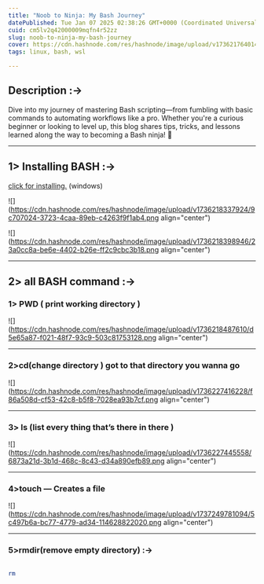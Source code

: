 ```yaml
---
title: "Noob to Ninja: My Bash Journey"
datePublished: Tue Jan 07 2025 02:38:26 GMT+0000 (Coordinated Universal Time)
cuid: cm5lv2q42000009mqfn4r52zz
slug: noob-to-ninja-my-bash-journey
cover: https://cdn.hashnode.com/res/hashnode/image/upload/v1736217640140/6b5a6813-751a-4104-bd70-3626bed84110.webp
tags: linux, bash, wsl

---
```


## Description :→

Dive into my journey of mastering Bash scripting—from fumbling with basic commands to automating workflows like a pro. Whether you're a curious beginner or looking to level up, this blog shares tips, tricks, and lessons learned along the way to becoming a Bash ninja! 🚀

---

## 1&gt; Installing BASH :→

[click for installing.](https://git-scm.com/downloads/win) (windows)

![](https://cdn.hashnode.com/res/hashnode/image/upload/v1736218337924/9c707024-3723-4caa-89eb-c4263f9f1ab4.png align="center")

![](https://cdn.hashnode.com/res/hashnode/image/upload/v1736218398946/23a0cc8a-be6e-4402-b26e-ff2c9cbc3b18.png align="center")

---

## 2&gt; all BASH command :→

### 1&gt; PWD ( print working directory )

![](https://cdn.hashnode.com/res/hashnode/image/upload/v1736218487610/d5e65a87-f021-48f7-93c9-503c81753128.png align="center")

---

### 2&gt;cd(change directory ) got to that directory you wanna go

![](https://cdn.hashnode.com/res/hashnode/image/upload/v1736227416228/f86a508d-cf53-42c8-b5f8-7028ea93b7cf.png align="center")

---

### 3&gt; ls (list every thing that’s there in there )

![](https://cdn.hashnode.com/res/hashnode/image/upload/v1736227445558/6873a21d-3b1d-468c-8c43-d34a890efb89.png align="center")

---

### 4&gt;**touch — Creates a file**

![](https://cdn.hashnode.com/res/hashnode/image/upload/v1737249781094/5c497b6a-bc77-4779-ad34-114628822020.png align="center")

---

### 5&gt;rmdir(remove empty directory) :→

```bash

rm
```